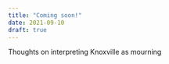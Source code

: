 ```yaml
---
title: "Coming soon!"
date: 2021-09-10
draft: true
---
```


Thoughts on interpreting Knoxville as mourning
